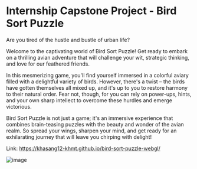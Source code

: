 # Internship Capstone Project - Bird Sort Puzzle



Are you tired of the hustle and bustle of urban life?

Welcome to the captivating world of Bird Sort Puzzle! Get ready to embark on a thrilling avian adventure that will challenge your wit, strategic thinking, and love for our feathered friends.

In this mesmerizing game, you'll find yourself immersed in a colorful aviary filled with a delightful variety of birds. However, there's a twist – the birds have gotten themselves all mixed up, and it's up to you to restore harmony to their natural order. Fear not, though, for you can rely on power-ups, hints, and your own sharp intellect to overcome these hurdles and emerge victorious.

Bird Sort Puzzle is not just a game; it's an immersive experience that combines brain-teasing puzzles with the beauty and wonder of the avian realm. So spread your wings, sharpen your mind, and get ready for an exhilarating journey that will leave you chirping with delight!

Link: https://khasang12-khmt.github.io/bird-sort-puzzle-webgl/

![image](https://github.com/khasang12-khmt/bird-sort-puzzle-webgl/assets/80106348/8d925800-f836-4ce3-bf9c-b7abee71bc89)




